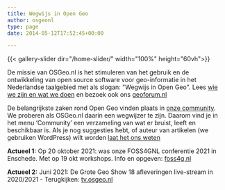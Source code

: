 ```yaml
---
title: Wegwijs in Open Geo
author: osgeonl
type: page
date: 2014-05-12T17:52:45+00:00

---
```

{{< gallery-slider dir="/home-slider/" width="100%" height="60vh">}}
<!--  no-fa="true" no-jquery="true"  -->

De missie van OSGeo.nl is het stimuleren van het gebruik en de ontwikkeling van 
open source software voor geo-informatie in het Nederlandse taalgebied met als slogan: 
"Wegwijs in Open Geo". Lees [wie we zijn en wat we doen][1] en bezoek ook ons [geoforum.nl][2]

De belangrijkste zaken rond Open Geo vinden plaats in [onze community][1]. We proberen als OSGeo.nl daarin een wegwijzer te zijn. Daarom vind je in het menu &#8216;Community&#8217; een verzameling van wat er bruist, leeft en beschikbaar is. Als je nog suggesties hebt, of auteur van artikelen (we gebruiken WordPress) wilt worden [laat het ons weten][2]

**Actueel 1:** Op 20 oktober 2021: was onze FOSS4GNL conferentie 2021 in Enschede. Met op 19 okt workshops. Info en opgeven: [foss4g.nl][3] <span class="wpel-icon wpel-image wpel-icon-19"></span>  

**Actueel 2:** Juni 2021: De Grote Geo Show 18 afleveringen live-stream in 2020/2021 - Terugkijken: [tv.osgeo.nl][4] <span class="wpel-icon wpel-image wpel-icon-19"></span>  

<!--
home, of hmmmm&#8230; Bij de laatste update van WordPress en het thema is de echte homepage even &#8216;weg&#8217;.

Heb even geduld terwijl we die weer opzoeken&#8230;
-->

 [1]: /over-ons/
 [2]: /geoforum-nl/
 [3]: https://foss4g.nl
 [4]: https://tv.osgeo.nl